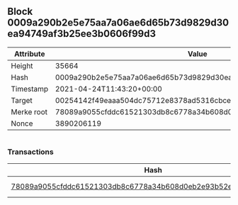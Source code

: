 ## Block 0009a290b2e5e75aa7a06ae6d65b73d9829d30ea94749af3b25ee3b0606f99d3

Attribute | Value
--- | ---
Height | 35664
Hash | 0009a290b2e5e75aa7a06ae6d65b73d9829d30ea94749af3b25ee3b0606f99d3
Timestamp | 2021-04-24T11:43:20+00:00
Target | 00254142f49eaaa504dc75712e8378ad5316cbcead634704b3734b6271167cc4
Merke root | 78089a9055cfddc61521303db8c6778a34b608d0eb2e93b52e7a6c8160564262
Nonce | 3890206119

```

```

### Transactions

Hash | Amount
--- | ---
[78089a9055cfddc61521303db8c6778a34b608d0eb2e93b52e7a6c8160564262](78089a9055cfddc61521303db8c6778a34b608d0eb2e93b52e7a6c8160564262.md) | 10.00000000 SKEPTI 
